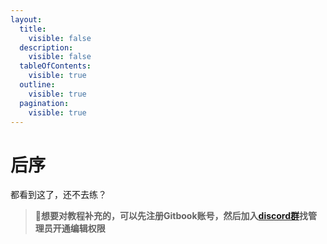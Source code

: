```yaml
---
layout:
  title:
    visible: false
  description:
    visible: false
  tableOfContents:
    visible: true
  outline:
    visible: true
  pagination:
    visible: true
---
```


# 后序

都看到这了，还不去练？

> 🤠**想要对教程补充的，可以先注册Gitbook账号，然后加入**[**discord群**](https://discord.gg/zx6HbuuCCk)**找管理员开通编辑权限**
